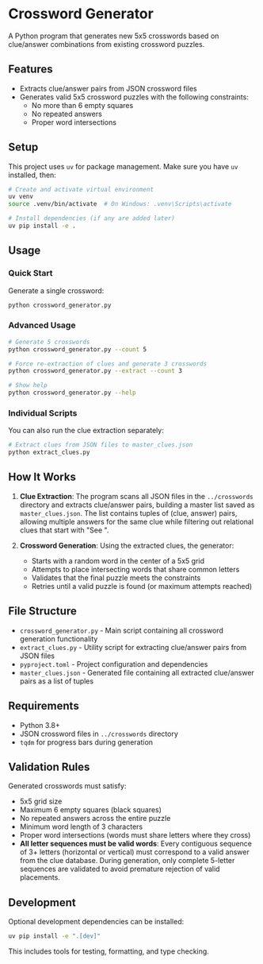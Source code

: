 # Crossword Generator

A Python program that generates new 5x5 crosswords based on clue/answer combinations from existing crossword puzzles.

## Features

- Extracts clue/answer pairs from JSON crossword files
- Generates valid 5x5 crossword puzzles with the following constraints:
  - No more than 6 empty squares
  - No repeated answers
  - Proper word intersections

## Setup

This project uses `uv` for package management. Make sure you have `uv` installed, then:

```bash
# Create and activate virtual environment
uv venv
source .venv/bin/activate  # On Windows: .venv\Scripts\activate

# Install dependencies (if any are added later)
uv pip install -e .
```

## Usage

### Quick Start

Generate a single crossword:
```bash
python crossword_generator.py
```

### Advanced Usage

```bash
# Generate 5 crosswords
python crossword_generator.py --count 5

# Force re-extraction of clues and generate 3 crosswords  
python crossword_generator.py --extract --count 3

# Show help
python crossword_generator.py --help
```

### Individual Scripts

You can also run the clue extraction separately:

```bash
# Extract clues from JSON files to master_clues.json
python extract_clues.py
```

## How It Works

1. **Clue Extraction**: The program scans all JSON files in the `../crosswords` directory and extracts clue/answer pairs, building a master list saved as `master_clues.json`. The list contains tuples of (clue, answer) pairs, allowing multiple answers for the same clue while filtering out relational clues that start with "See ".

2. **Crossword Generation**: Using the extracted clues, the generator:
   - Starts with a random word in the center of a 5x5 grid
   - Attempts to place intersecting words that share common letters
   - Validates that the final puzzle meets the constraints
   - Retries until a valid puzzle is found (or maximum attempts reached)

## File Structure

- `crossword_generator.py` - Main script containing all crossword generation functionality
- `extract_clues.py` - Utility script for extracting clue/answer pairs from JSON files
- `pyproject.toml` - Project configuration and dependencies
- `master_clues.json` - Generated file containing all extracted clue/answer pairs as a list of tuples

## Requirements

- Python 3.8+
- JSON crossword files in `../crosswords` directory
- `tqdm` for progress bars during generation

## Validation Rules

Generated crosswords must satisfy:
- 5x5 grid size
- Maximum 6 empty squares (black squares)
- No repeated answers across the entire puzzle
- Minimum word length of 3 characters
- Proper word intersections (words must share letters where they cross)
- **All letter sequences must be valid words**: Every contiguous sequence of 3+ letters (horizontal or vertical) must correspond to a valid answer from the clue database. During generation, only complete 5-letter sequences are validated to avoid premature rejection of valid placements.

## Development

Optional development dependencies can be installed:
```bash
uv pip install -e ".[dev]"
```

This includes tools for testing, formatting, and type checking.
